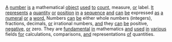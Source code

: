 [A](./a.md) [number](./number.md) [is](./is.md) [a](./a.md) mathematical [object](./object.md) [used](./used.md) [to](./to.md) [count,](./count.md) measure, [or](./or.md) label. [It](./it.md) [represents](./represents.md) [a](./a.md) [quantity](./quantity.md) [or](./or.md) [position](./position.md) [in](./in.md) [a](./a.md) [sequence](./sequence.md) [and](./and.md) [can](./can.md) [be](./be.md) expressed [as](./as.md) [a](./a.md) [numeral](./numeral.md) [or](./or.md) [a](./a.md) [word.](./word.md) Numbers [can](./can.md) [be](./be.md) either whole numbers (integers), fractions, decimals, [or](./or.md) irrational numbers, [and](./and.md) they [can](./can.md) [be](./be.md) positive, [negative,](./negative.md) [or](./or.md) zero. They are [fundamental](./fundamental.md) [in](./in.md) mathematics [and](./and.md) [used](./used.md) [in](./in.md) [various](./various.md) fields [for](./for.md) calculations, comparisons, [and](./and.md) representations [of](./of.md) quantities.